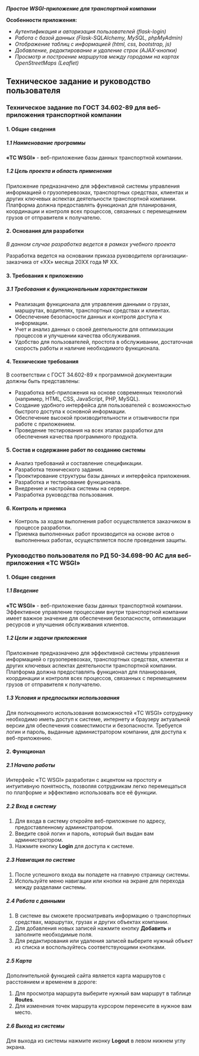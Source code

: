 _**Простое WSGI-приложение для транспортной компании**_

**Особенности приложения:**

- _Аутентификация и авторизация пользователей (flask-login)_
- _Работа с базой данных (Flask-SQLAlchemy, MySQL, phpMyAdmin)_
- _Отображение таблиц с информацией (html, css, bootstrap, js)_
- _Добавление, редактирование и удаление строк (AJAX-кнопки)_
- _Просмотр и построение маршрутов между городами на картах OpenStreetMaps (Leaflet)_


## Техническое задание и руководство пользователя

### Техническое задание по ГОСТ 34.602-89 для веб-приложения транспортной компании

#### 1. Общие сведения

##### 1.1 Наименование программы
**«TC WSGI»** - веб-приложение базы данных транспортной компании.

##### 1.2 Цель проекта и область применения
Приложение предназначено для эффективной системы управления информацией о грузоперевозках, транспортных средствах, клиентах и других ключевых аспектах деятельности транспортной компании. Платформа должна предоставлять функционал для планирования, координации и контроля всех процессов, связанных с перемещением грузов от отправителя к получателю.

#### 2. Основания для разработки
*В данном случае разработка ведется в рамках учебного проекта*

Разработка ведется на основании приказа руководителя организации-заказчика от «XX» месяца 20XX года № XX.

#### 3. Требования к приложению

##### 3.1 Требования к функциональным характеристикам
- Реализация функционала для управления данными о грузах, маршрутах, водителях, транспортных средствах и клиентах.
- Обеспечение безопасности данных и контроля доступа к информации.
- Учет и анализ данных о своей деятельности для оптимизации процессов и улучшении качества обслуживания.
- Удобство для пользователей, простота в обслуживании, достаточная скорость работы и наличие необходимого функционала.

#### 4. Технические требования
В соответствии с ГОСТ 34.602-89 к программной документации должны быть представлены:
- Разработка веб-приложения на основе современных технологий (например, HTML, CSS, JavaScript, PHP, MySQL).
- Создание удобного интерфейса для пользователей с возможностью быстрого доступа к основной информации.
- Обеспечение высокой производительности и отзывчивости при работе с приложением.
- Проведение тестирования на всех этапах разработки для обеспечения качества программного продукта.

#### 5. Состав и содержание работ по созданию системы
- Анализ требований и составление спецификации.
- Разработка технического задания.
- Проектирование структуры базы данных и интерфейса приложения.
- Разработка и тестирование функционала.
- Внедрение и настройка системы на сервере.
- Разработка руководства пользования.

#### 6. Контроль и приемка
- Контроль за ходом выполнения работ осуществляется заказчиком в процессе разработки.
- Приемка выполненных работ производится на основе актов о выполненных работах, осуществляется после проведения защиты.


### Руководство пользователя по РД 50-34.698-90 АС для веб-приложения «TC WSGI»

#### 1. Общие сведения

##### 1.1 Введение
**«TC WSGI»** - веб-приложение базы данных транспортной компании. Эффективное управление процессами внутри транспортной компании имеет важное значение для обеспечения безопасности, оптимизации ресурсов и улучшения обслуживания клиентов.

##### 1.2 Цели и задачи приложения
Приложение предназначено для эффективной системы управления информацией о грузоперевозках, транспортных средствах, клиентах и других ключевых аспектах деятельности транспортной компании. Платформа должна предоставлять функционал для планирования, координации и контроля всех процессов, связанных с перемещением грузов от отправителя к получателю.

##### 1.3 Условия и предпосылки использования
Для полноценного использования возможностей «TC WSGI» сотруднику необходимо иметь доступ к системе, интернету и браузеру актуальной версии для обеспечения совместимости и безопасности. Требуется логин и пароль, выданные администратором компании, для доступа к веб-приложению.

#### 2. Функционал

##### 2.1 Начало работы
Интерфейс «TC WSGI» разработан с акцентом на простоту и интуитивную понятность, позволяя сотрудникам легко перемещаться по платформе и эффективно использовать все её функции.

##### 2.2 Вход в систему
1. Для входа в систему откройте веб-приложение по адресу, предоставленному администратором.
2. Введите свой логин и пароль, который был выдан вам администратором.
3. Нажмите кнопку **Login** для доступа к системе.

##### 2.3 Навигация по системе
1. После успешного входа вы попадете на главную страницу системы.
2. Используйте меню навигации или кнопки на экране для перехода между разделами системы.

##### 2.4 Работа с данными
1. В системе вы сможете просматривать информацию о транспортных средствах, маршрутах, грузах и других объектах компании.
2. Для добавления новых записей нажмите кнопку **Добавить** и заполните необходимые поля.
3. Для редактирования или удаления записей выберите нужный объект из списка и воспользуйтесь соответствующими кнопками.

##### 2.5 Карта
Дополнительной функцией сайта является карта маршрутов с расстоянием и временем в дороге:
1. Для просмотра маршрута выберите нужный вам маршрут в таблице **Routes**.
2. Для изменения точек маршрута курсором перенесите в нужное вам место.

##### 2.6 Выход из системы
Для выхода из системы нажмите иконку **Logout** в левом нижнем углу экрана.
